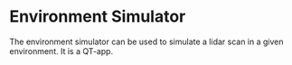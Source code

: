 # Environment Simulator
The environment simulator can be used to simulate a lidar scan in a given environment.
It is a QT-app.
